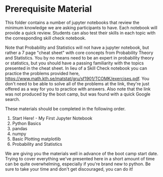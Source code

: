 # Prerequisite Material

This folder contains a number of jupyter notebooks that review the minimum knowledge
we are asking participants to have. Each notebook will provide a quick review.
Students can also test their skills in each topic with the corresponding skill
check notebook.

Note that Probability and Statistics will not have a jupyter notebook,
but rather a 7 page "cheat sheet" with core concepts from Probability Theory and
Statistics. You by no means need to be an expert in probability theory or statistics,
but you should have a passing familiarity with the topics presented in the cheat sheet.
In lieu of a Skill Check notebook you can practice the problems provided here, <a href="https://www.math.kth.se/matstat/gru/sf1901/TCOMK/exercises.pdf">https://www.math.kth.se/matstat/gru/sf1901/TCOMK/exercises.pdf</a>. You
don't need to be able to solve all of the problems at the link, they're just offered as a way
for you to practice with answers. Also note that the link was not produced by the boot camp, but
was found with a quick Google search.

These materials should be completed in the following order.
<ol>
    <li>Start Here! - My First Jupyter Notebook</li>
    <li>Python Basics</li>
    <li>pandas</li>
    <li>numpy</li>
    <li>Basic Plotting matplotlib</li>
    <li>Probability and Statistics</li>
</ol>

We are giving you the materials well in advance of the boot camp start date. Trying
to cover everything we've presented here in a short amount of time can be quite
overwhelming, especially if you're brand new to python. Be sure to take your time
and don't get discouraged, you can do it!
